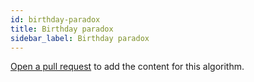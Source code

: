 ```yaml
---
id: birthday-paradox
title: Birthday paradox
sidebar_label: Birthday paradox
---
```


[Open a pull request](https://github.com/AllAlgorithms/algorithms/tree/master/docs/birthday-paradox.md) to add the content for this algorithm.